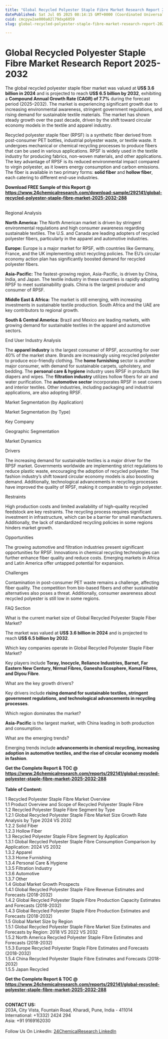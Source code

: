 ```yaml
---
title: "Global Recycled Polyester Staple Fibre Market Research Report 2025-2032"
datePublished: Sat Jul 05 2025 08:14:15 GMT+0000 (Coordinated Universal Time)
cuid: cmcpyw2ae000a02l79dxp6059
slug: global-recycled-polyester-staple-fibre-market-research-report-2025-2032-1-1-1

---
```


# Global Recycled Polyester Staple Fibre Market Research Report 2025-2032

<p>The global recycled polyester staple fiber market was valued at <strong>US$ 3.6 billion in 2024</strong> and is projected to reach <strong>US$ 6.5 billion by 2032</strong>, exhibiting a <strong>Compound Annual Growth Rate (CAGR) of 7.7%</strong> during the forecast period (2025–2032). The market is experiencing significant growth due to increasing environmental awareness, stringent government regulations, and rising demand for sustainable textile materials. The market has shown steady growth over the past decade, driven by the shift toward circular economy models in the textile and apparel industry.</p><p>
</p><p>Recycled polyester staple fiber (RPSF) is a synthetic fiber derived from post-consumer PET bottles, industrial polyester waste, or textile waste. It undergoes mechanical or chemical recycling processes to produce fibers that can be used in various applications. RPSF is widely used in the textile industry for producing fabrics, non-woven materials, and other applications. The key advantage of RPSF is its reduced environmental impact compared to virgin polyester, as it lowers energy consumption and carbon emissions. The fiber is available in two primary forms: <strong>solid fiber</strong> and <strong>hollow fiber</strong>, each catering to different end-use industries.</p><div><b>Download FREE Sample of this Report @ 
            <a href="https://www.24chemicalresearch.com/download-sample/292141/global-recycled-polyester-staple-fibre-market-2025-2032-288">
            https://www.24chemicalresearch.com/download-sample/292141/global-recycled-polyester-staple-fibre-market-2025-2032-288</a></b></div><br><p>
Regional Analysis</p><p>
</p><p><strong>North America:</strong> The North American market is driven by stringent environmental regulations and high consumer awareness regarding sustainable textiles. The U.S. and Canada are leading adopters of recycled polyester fibers, particularly in the apparel and automotive industries.</p><p>
</p><p><strong>Europe:</strong> Europe is a major market for RPSF, with countries like Germany, France, and the UK implementing strict recycling policies. The EU’s circular economy action plan has significantly boosted demand for recycled polyester fibers.</p><p>
</p><p><strong>Asia-Pacific:</strong> The fastest-growing region, Asia-Pacific, is driven by China, India, and Japan. The textile industry in these countries is rapidly adopting RPSF to meet sustainability goals. China is the largest producer and consumer of RPSF.</p><p>
</p><p><strong>Middle East &amp; Africa:</strong> The market is still emerging, with increasing investments in sustainable textile production. South Africa and the UAE are key contributors to regional growth.</p><p>
</p><p><strong>South &amp; Central America:</strong> Brazil and Mexico are leading markets, with growing demand for sustainable textiles in the apparel and automotive sectors.</p><p>
End User Industry Analysis</p><p>
</p><p>The <strong>apparel industry</strong> is the largest consumer of RPSF, accounting for over 40% of the market share. Brands are increasingly using recycled polyester to produce eco-friendly clothing. The <strong>home furnishing</strong> sector is another major consumer, with demand for sustainable carpets, upholstery, and bedding. The <strong>personal care &amp; hygiene</strong> industry uses RPSF in products like diapers and wipes. The <strong>filtration industry</strong> utilizes hollow fibers for air and water purification. The <strong>automotive sector</strong> incorporates RPSF in seat covers and interior textiles. Other industries, including packaging and industrial applications, are also adopting RPSF.</p><p>
Market Segmentation (by Application)</p><p>
</p><p>
Market Segmentation (by Type)</p><p>
</p><p>
Key Company</p><p>
</p><p>
Geographic Segmentation</p><p>
</p><p>
Market Dynamics</p><p>
Drivers</p><p>
</p><p>The increasing demand for sustainable textiles is a major driver for the RPSF market. Governments worldwide are implementing strict regulations to reduce plastic waste, encouraging the adoption of recycled polyester. The fashion industry’s shift toward circular economy models is also boosting demand. Additionally, technological advancements in recycling processes have improved the quality of RPSF, making it comparable to virgin polyester.</p><p>
Restraints</p><p>
</p><p>High production costs and limited availability of high-quality recycled feedstock are key restraints. The recycling process requires significant investment in infrastructure, which can be a barrier for small manufacturers. Additionally, the lack of standardized recycling policies in some regions hinders market growth.</p><p>
Opportunities</p><p>
</p><p>The growing automotive and filtration industries present significant opportunities for RPSF. Innovations in chemical recycling technologies can further enhance fiber quality and reduce costs. Emerging markets in Africa and Latin America offer untapped potential for expansion.</p><p>
Challenges</p><p>
</p><p>Contamination in post-consumer PET waste remains a challenge, affecting fiber quality. The competition from bio-based fibers and other sustainable alternatives also poses a threat. Additionally, consumer awareness about recycled polyester is still low in some regions.</p><p>
FAQ Section</p><p>
What is the current market size of Global Recycled Polyester Staple Fiber Market?</p><p>
</p><p>The market was valued at <strong>US$ 3.6 billion in 2024</strong> and is projected to reach <strong>US$ 6.5 billion by 2032</strong>.</p><p>
Which key companies operate in Global Recycled Polyester Staple Fiber Market?</p><p>
</p><p>Key players include <strong>Toray, Inocycle, Reliance Industries, Barnet, Far Eastern New Century, Nirmal Fibres, Ganesha Ecosphere, Komal Fibres, and Diyou Fibre</strong>.</p><p>
What are the key growth drivers?</p><p>
</p><p>Key drivers include <strong>rising demand for sustainable textiles, stringent government regulations, and technological advancements in recycling processes</strong>.</p><p>
Which region dominates the market?</p><p>
</p><p><strong>Asia-Pacific</strong> is the largest market, with China leading in both production and consumption.</p><p>
What are the emerging trends?</p><p>
</p><p>Emerging trends include <strong>advancements in chemical recycling, increasing adoption in automotive textiles, and the rise of circular economy models in fashion</strong>.</p>

<div><b>Get the Complete Report & TOC @ 
            <a href="https://www.24chemicalresearch.com/reports/292141/global-recycled-polyester-staple-fibre-market-2025-2032-288">
            https://www.24chemicalresearch.com/reports/292141/global-recycled-polyester-staple-fibre-market-2025-2032-288</a></b></div><br>
            <b>Table of Content:</b><p>1 Recycled Polyester Staple Fibre Market Overview<br />
    1.1 Product Overview and Scope of Recycled Polyester Staple Fibre<br />
    1.2 Recycled Polyester Staple Fibre Segment by Type<br />
        1.2.1 Global Recycled Polyester Staple Fibre Market Size Growth Rate Analysis by Type 2024 VS 2032<br />
        1.2.2 Solid Fiber<br />
        1.2.3 Hollow Fiber<br />
    1.3 Recycled Polyester Staple Fibre Segment by Application<br />
        1.3.1 Global Recycled Polyester Staple Fibre Consumption Comparison by Application: 2024 VS 2032<br />
        1.3.2 Apparel<br />
        1.3.3 Home Furnishing<br />
        1.3.4 Personal Care & Hygiene<br />
        1.3.5 Filtration Industry<br />
        1.3.6 Automotive<br />
        1.3.7 Other<br />
    1.4 Global Market Growth Prospects<br />
        1.4.1 Global Recycled Polyester Staple Fibre Revenue Estimates and Forecasts (2018-2032)<br />
        1.4.2 Global Recycled Polyester Staple Fibre Production Capacity Estimates and Forecasts (2018-2032)<br />
        1.4.3 Global Recycled Polyester Staple Fibre Production Estimates and Forecasts (2018-2032)<br />
    1.5 Global Market Size by Region<br />
        1.5.1 Global Recycled Polyester Staple Fibre Market Size Estimates and Forecasts by Region: 2018 VS 2022 VS 2032<br />
        1.5.2 North America Recycled Polyester Staple Fibre Estimates and Forecasts (2018-2032)<br />
        1.5.3 Europe Recycled Polyester Staple Fibre Estimates and Forecasts (2018-2032)<br />
        1.5.4 China Recycled Polyester Staple Fibre Estimates and Forecasts (2018-2032)<br />
        1.5.5 Japan Recycled</p>

<div><b>Get the Complete Report & TOC @ 
            <a href="https://www.24chemicalresearch.com/reports/292141/global-recycled-polyester-staple-fibre-market-2025-2032-288">
            https://www.24chemicalresearch.com/reports/292141/global-recycled-polyester-staple-fibre-market-2025-2032-288</a></b></div><br>

<b>CONTACT US:</b><br>
            203A, City Vista, Fountain Road, Kharadi, Pune, India - 411014<br>
            International: +1(332) 2424 294<br>
            Asia: +91 9169162030 <br><br>
            Follow Us On LinkedIn: <a href="https://www.linkedin.com/company/24chemicalresearch/">24ChemicalResearch LinkedIn</a>